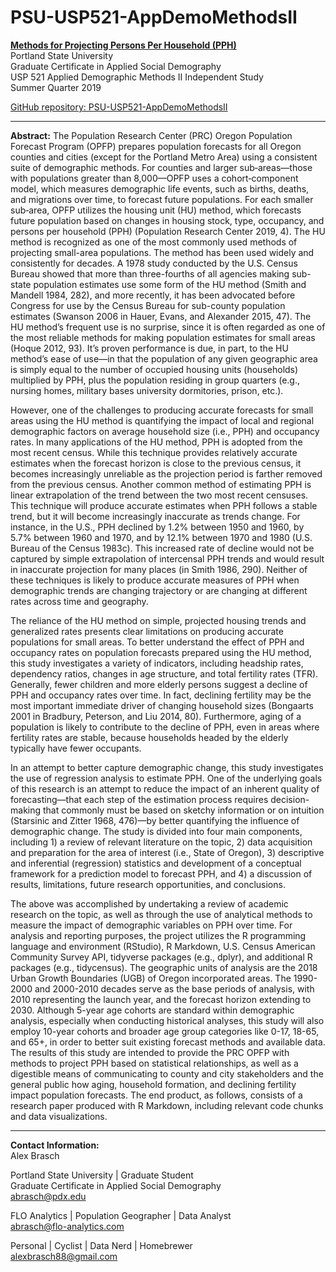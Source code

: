# PSU-USP521-AppDemoMethodsII
**[Methods for Projecting Persons Per Household (PPH)](http://web.pdx.edu/~abrasch/USP521/)**    
Portland State University  
Graduate Certificate in Applied Social Demography  
USP 521 Applied Demographic Methods II Independent Study  
Summer Quarter 2019

[GitHub repository: PSU-USP521-AppDemoMethodsII](https://github.com/a-brasch/PSU-USP521-AppDemoMethodsII "GitHub repository: PSU-USP521-AppDemoMethodsII")  

---

**Abstract:** 
The Population Research Center (PRC) Oregon Population Forecast Program (OPFP) prepares population forecasts for all Oregon counties and cities (except for the Portland Metro Area) using a consistent suite of demographic methods. For counties and larger sub‐areas—those with populations greater than 8,000—OPFP uses a cohort‐component model, which measures demographic life events, such as births, deaths, and migrations over time, to forecast future populations. For each smaller sub‐area, OPFP utilizes the housing unit (HU) method, which forecasts future population based on changes in housing stock, type, occupancy, and persons per household (PPH) (Population Research Center 2019, 4). The HU method is recognized as one of the most commonly used methods of projecting small-area populations. The method has been used widely and consistently for decades. A 1978 study conducted by the U.S. Census Bureau showed that more than three-fourths of all agencies making sub-state population estimates use some form of the HU method (Smith and Mandell 1984, 282), and more recently, it has been advocated before Congress for use by the Census Bureau for sub-county population estimates (Swanson 2006 in Hauer, Evans, and Alexander 2015, 47). The HU method’s frequent use is no surprise, since it is often regarded as one of the most reliable methods for making population estimates for small areas (Hoque 2012, 93). It’s proven performance is due, in part, to the HU method’s ease of use—in that the population of any given geographic area is simply equal to the number of occupied housing units (households) multiplied by PPH, plus the population residing in group quarters (e.g., nursing homes, military bases university dormitories, prison, etc.).

However, one of the challenges to producing accurate forecasts for small areas using the HU method is quantifying the impact of local and regional demographic factors on average household size (i.e., PPH) and occupancy rates. In many applications of the HU method, PPH is adopted from the most recent census. While this technique provides relatively accurate estimates when the forecast horizon is close to the previous census, it becomes increasingly unreliable as the projection period is farther removed from the previous census. Another common method of estimating PPH is linear extrapolation of the trend between the two most recent censuses. This technique will produce accurate estimates when PPH follows a stable trend, but it will become increasingly inaccurate as trends change. For instance, in the U.S., PPH declined by 1.2% between 1950 and 1960, by 5.7% between 1960 and 1970, and by 12.1% between 1970 and 1980 (U.S. Bureau of the Census 1983c). This increased rate of decline would not be captured by simple extrapolation of intercensal PPH trends and would result in inaccurate projection for many places (in Smith 1986, 290). Neither of these techniques is likely to produce accurate measures of PPH when demographic trends are changing trajectory or are changing at different rates across time and geography.

The reliance of the HU method on simple, projected housing trends and generalized rates presents clear limitations on producing accurate populations for small areas. To better understand the effect of PPH and occupancy rates on population forecasts prepared using the HU method, this study investigates a variety of indicators, including headship rates, dependency ratios, changes in age structure, and total fertility rates (TFR). Generally, fewer children and more elderly persons suggest a decline of PPH and occupancy rates over time. In fact, declining fertility may be the most important immediate driver of changing household sizes (Bongaarts 2001 in Bradbury, Peterson, and Liu 2014, 80). Furthermore, aging of a population is likely to contribute to the decline of PPH, even in areas where fertility rates are stable, because households headed by the elderly typically have fewer occupants.

In an attempt to better capture demographic change, this study investigates the use of regression analysis to estimate PPH. One of the underlying goals of this research is an attempt to reduce the impact of an inherent quality of forecasting—that each step of the estimation process requires decision-making that commonly must be based on sketchy information or on intuition (Starsinic and Zitter 1968, 476)—by better quantifying the influence of demographic change. The study is divided into four main components, including 1) a review of relevant literature on the topic, 2) data acquisition and preparation for the area of interest (i.e., State of Oregon), 3) descriptive and inferential (regression) statistics and development of a conceptual framework for a prediction model to forecast PPH, and 4) a discussion of results, limitations, future research opportunities, and conclusions.

The above was accomplished by undertaking a review of academic research on the topic, as well as through the use of analytical methods to measure the impact of demographic variables on PPH over time. For analysis and reporting purposes, the project utilizes the R programming language and environment (RStudio), R Markdown, U.S. Census American Community Survey API, tidyverse packages (e.g., dplyr), and additional R packages (e.g., tidycensus). The geographic units of analysis are the 2018 Urban Growth Boundaries (UGB) of Oregon incorporated areas. The 1990-2000 and 2000-2010 decades serve as the base periods of analysis, with 2010 representing the launch year, and the forecast horizon extending to 2030. Although 5-year age cohorts are standard within demographic analysis, especially when conducting historical analyses, this study will also employ 10-year cohorts and broader age group categories like 0-17, 18-65, and 65+, in order to better suit existing forecast methods and available data. The results of this study are intended to provide the PRC OPFP with methods to project PPH based on statistical relationships, as well as a digestible means of communicating to county and city stakeholders and the general public how aging, household formation, and declining fertility impact population forecasts. The end product, as follows, consists of a research paper produced with R Markdown, including relevant code chunks and data visualizations.

---

**Contact Information:**  
Alex Brasch

Portland State University | Graduate Student  
Graduate Certificate in Applied Social Demography  
abrasch@pdx.edu

FLO Analytics | Population Geographer | Data Analyst  
abrasch@flo-analytics.com

Personal | Cyclist | Data Nerd | Homebrewer  
alexbrasch88@gmail.com
